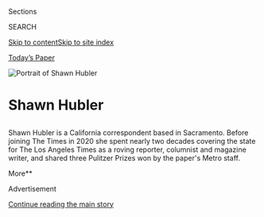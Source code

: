 <div id="app">

<div>

<div class="NYTAppHideMasthead css-1r6wvpq e1suatyy0">

<div class="section css-ui9rw0 e1suatyy2">

<div class="css-eph4ug er09x8g0">

<div class="css-6n7j50">

</div>

<span class="css-1dv1kvn">Sections</span>

<div class="css-10488qs">

<span class="css-1dv1kvn">SEARCH</span>

</div>

[Skip to content](#site-content)[Skip to site
index](#site-index)

</div>

<div class="css-10698na e1huz5gh0">

</div>

</div>

<div id="masthead-bar-one" class="section hasLinks css-15hmgas e1csuq9d3">

<div class="css-uqyvli e1csuq9d0">

</div>

<div class="css-1uqjmks e1csuq9d1">

</div>

<div class="css-9e9ivx">

[](https://myaccount.nytimes3xbfgragh.onion/auth/login?response_type=cookie&client_id=vi)

</div>

<div class="css-1bvtpon e1csuq9d2">

[Today’s Paper](https://www.nytimes3xbfgragh.onion/section/todayspaper)

</div>

</div>

</div>

</div>

<div data-aria-hidden="false">

<div id="site-content" data-role="main">

<div id="byline" class="section css-15h4p1b e9abtgs0">

<div class="css-1j21atc e1svk9qx1">

<div class="css-nfcc9b e1svk9qx3">

<div class="css-cnx41t">

![Portrait of Shawn
Hubler](https://static01.graylady3jvrrxbe.onion/images/2020/06/05/reader-center/author-shawn-hubler/author-shawn-hubler-thumbLarge.png)

</div>

<div class="css-vl9dhg e1svk9qx5">

<div class="css-1nrhkj6 e1svk9qx6">

# Shawn Hubler

</div>

## <span></span>

Shawn Hubler is a California correspondent based in Sacramento. Before
joining The Times in 2020 she spent nearly two decades covering the
state for The Los Angeles Times as a roving reporter, columnist and
magazine writer, and shared three Pulitzer Prizes won by the paper's
Metro staff.

<span class="css-dd5dyy">More**</span>

</div>

</div>

</div>

<div>

<div id="mid1-wrapper" class="css-1mn4oms eaca97t0" type="rank">

<div id="mid1-slug" class="css-1tag3rd eaca97t1">

Advertisement

</div>

[Continue reading the main
story](#after-mid1)

<div id="mid1" class="ad mid1-wrapper" style="text-align:center;height:100%;display:block">

</div>

<div id="after-mid1">

</div>

</div>

</div>

<div class="css-185go5a e1o5byef0">

<div class="css-15cbhtu">

  - [Latest](#stream-panel)
  - <span class="css-6n7j50">Search</span>
    <div class="control">
    <div class="label-container css-1dv1kvn">
    Search
    </div>
    <div class="css-wm4t3d">
    **<span id="clear-search-input" class="css-1dv1kvn">Clear this text
    input</span>
    </div>
    </div>
    <span class="css-1iovbfw"></span>

<div id="stream-panel" class="section css-8msx5b e1jz0cab1">

<div class="css-13mho3u">

1.  
    
    <div class="css-1cp3ece">
    
    <div class="css-1l4spti">
    
    [](/2020/08/02/us/covid-college-reopening.html)
    
    <div class="css-79elbk">
    
    ![](https://static01.graylady3jvrrxbe.onion/images/2020/07/31/us/00virus-collegeprep01/merlin_175178988_969779f2-30fe-46fa-bc7f-fa9c7a176a5c-thumbWide.jpg?quality=75&auto=webp&disable=upscale)
    
    </div>
    
    ## Covid Tests and Quarantines: Colleges Brace for an Uncertain Fall
    
    Colleges are racing to reconfigure dorms, expand testing programs
    and establish detailed social distancing rules. And then, what to do
    about sex?
    
    <div class="css-1nqbnmb ea5icrr0">
    
    By <span class="css-1n7hynb">Anemona Hartocollis <span>and</span>
    Shawn
    Hubler</span>
    
    </div>
    
    </div>
    
    <div class="css-1lc2l26 e1xfvim33">
    
    </div>
    
    </div>

2.  
    
    <div class="css-1cp3ece">
    
    <div class="css-1l4spti">
    
    [](/2020/08/01/us/schools-reopening-indiana-coronavirus.html)
    
    <div class="css-79elbk">
    
    ![](https://static01.graylady3jvrrxbe.onion/images/2020/08/01/us/01virus-schools01/01virus-schools01-thumbWide.jpg?quality=75&auto=webp&disable=upscale)
    
    </div>
    
    ## A School Reopens, and the Coronavirus Creeps In
    
    As more schools abandon plans for in-person classes, one that opened
    in Indiana this week had to quarantine students within hours.
    
    <div class="css-1nqbnmb ea5icrr0">
    
    By <span class="css-1n7hynb">Eliza Shapiro, Giulia McDonnell Nieto
    del Rio <span>and</span> Shawn
    Hubler</span>
    
    </div>
    
    </div>
    
    <div class="css-1lc2l26 e1xfvim33">
    
    </div>
    
    </div>

3.  
    
    <div class="css-1cp3ece">
    
    <div class="css-1l4spti">
    
    [](/2020/07/16/us/coronavirus-college-faculty-layoffs.html)
    
    <div class="css-79elbk">
    
    ![](https://static01.graylady3jvrrxbe.onion/images/2020/07/16/us/16virus-collegelayoffs02-sub/merlin_171166869_86a2d73c-b1a8-420f-882d-d3e4f2e68991-thumbWide.jpg?quality=75&auto=webp&disable=upscale)
    
    </div>
    
    ## As the Virus Deepens Financial Trouble, Colleges Turn to Layoffs
    
    The University of Akron this week became one of the first schools in
    the country to make profound cuts in the number of full-time
    professors on its staff. Others might have to follow.
    
    <div class="css-1nqbnmb ea5icrr0">
    
    By <span class="css-1n7hynb">Daniel McGraw, Shawn Hubler
    <span>and</span> Dan
    Levin</span>
    
    </div>
    
    </div>
    
    <div class="css-1lc2l26 e1xfvim33">
    
    </div>
    
    </div>

4.  
    
    <div class="css-1cp3ece">
    
    <div class="css-1l4spti">
    
    [](/2020/07/13/us/lausd-san-diego-school-reopening.html)
    
    <div class="css-79elbk">
    
    ![](https://static01.graylady3jvrrxbe.onion/images/2020/07/13/us/13VIRUS-CALSCHOOLS-la/merlin_170436477_002e2b06-42e2-411c-be04-8f1546659df1-thumbWide.jpg?quality=75&auto=webp&disable=upscale)
    
    </div>
    
    ## Los Angeles and San Diego Schools to Go Online-Only in the Fall
    
    California’s two largest districts made the joint call amid a White
    House push to get children back into classrooms.
    
    <div class="css-1nqbnmb ea5icrr0">
    
    By <span class="css-1n7hynb">Shawn Hubler <span>and</span> Dana
    Goldstein</span>
    
    </div>
    
    </div>
    
    <div class="css-1lc2l26 e1xfvim33">
    
    </div>
    
    </div>

5.  
    
    <div class="css-1cp3ece">
    
    <div class="css-1l4spti">
    
    [](/2020/07/13/us/coronavirus-governors.html)
    
    <div class="css-79elbk">
    
    ![](https://static01.graylady3jvrrxbe.onion/images/2020/07/10/us/00VIRUS-GOVS-inslee/merlin_174411192_cf734c54-f5d0-436a-8474-8e41fc9edf9a-thumbWide.jpg?quality=75&auto=webp&disable=upscale)
    
    </div>
    
    ## America’s Governors Get Tested for a Virus That Is Testing Them
    
    The pandemic has put many governors of both parties under a
    spotlight for which none of their aides and consultants have a
    playbook.
    
    <div class="css-1nqbnmb ea5icrr0">
    
    By <span class="css-1n7hynb">Manny Fernandez, Rick Rojas, Shawn
    Hubler <span>and</span> Mike
    Baker</span>
    
    </div>
    
    </div>
    
    <div class="css-1lc2l26 e1xfvim33">
    
    </div>
    
    </div>

6.  
    
    <div class="css-1cp3ece">
    
    <div class="css-1l4spti">
    
    [](/2020/07/09/us/coronavirus-hospitals-capacity.html)
    
    <div class="css-79elbk">
    
    ![](https://static01.graylady3jvrrxbe.onion/images/2020/07/09/us/09VIRUS-HOSPITALS-jackson/merlin_174017190_17ecdf80-fc0f-4e0c-8e2c-d18ac45cf7cc-thumbWide.jpg?quality=75&auto=webp&disable=upscale)
    
    </div>
    
    ## Like ‘a Bus Accident a Day’: Hospitals Strain Under New Flood of Covid-19 Patients
    
    I.C.U. units are reaching capacity. Nurses are falling sick,
    contributing to shortages. The new coronavirus spikes are
    challenging hospitals across the United States.
    
    <div class="css-1nqbnmb ea5icrr0">
    
    By <span class="css-1n7hynb">Kimiko de Freytas-Tamura, Shawn Hubler,
    Hailey Fuchs <span>and</span> David
    Montgomery</span>
    
    </div>
    
    </div>
    
    <div class="css-1lc2l26 e1xfvim33">
    
    </div>
    
    </div>

7.  
    
    <div class="css-1cp3ece">
    
    <div class="css-1l4spti">
    
    [](/2020/07/08/us/new-university-california-president-michael-drake.html)
    
    <div class="css-79elbk">
    
    ![](https://static01.graylady3jvrrxbe.onion/images/2020/07/08/us/08drakecatoday/08drakecatoday-thumbWide-v2.jpg?quality=75&auto=webp&disable=upscale)
    
    </div>
    
    ### <span class="css-m70j1g">California Today</span>
    
    ## Meet the New Leader of the University of California
    
    Wednesday: Michael V. Drake is the first Black president in the
    152-year history of the U.C. system.
    
    <div class="css-1nqbnmb ea5icrr0">
    
    By <span class="css-1n7hynb">Shawn Hubler <span>and</span> Jill
    Cowan</span>
    
    </div>
    
    </div>
    
    <div class="css-1lc2l26 e1xfvim33">
    
    </div>
    
    </div>

8.  
    
    <div class="css-1cp3ece">
    
    <div class="css-1l4spti">
    
    [](/2020/07/01/us/california-coronavirus-reopening.html)
    
    <div class="css-79elbk">
    
    ![](https://static01.graylady3jvrrxbe.onion/images/2020/07/01/us/01VIRUS-CALIFORNIA-market/merlin_174058053_13c40a88-f4a5-4c88-a05c-9d9f67fa9a7c-thumbWide.jpg?quality=75&auto=webp&disable=upscale)
    
    </div>
    
    ## Reeling From a Surge in Cases, California Closes Bars for Most Residents
    
    With hospitalizations up by more than 50 percent in the past two
    weeks, the governor ordered many indoor operations closed. Other
    states are also slowing their reopening plans.
    
    <div class="css-1nqbnmb ea5icrr0">
    
    By <span class="css-1n7hynb">Thomas
    Fuller</span>
    
    </div>
    
    </div>
    
    <div class="css-1lc2l26 e1xfvim33">
    
    </div>
    
    </div>

9.  
    
    <div class="css-1cp3ece">
    
    <div class="css-1l4spti">
    
    [](/2020/06/29/us/california-coronavirus-reopening.html)
    
    <div class="css-79elbk">
    
    ![](https://static01.graylady3jvrrxbe.onion/images/2020/06/29/us/29VIRUS-CALIFORNIA-la-testing/merlin_174045042_6f256f6d-a8c5-4085-a813-18101c388129-thumbWide.jpg?quality=75&auto=webp&disable=upscale)
    
    </div>
    
    ## ‘Our Luck May Have Run Out’: California’s Case Count Explodes
    
    Los Angeles County, which has been averaging more than 2,000 new
    cases each day, surpassed 100,000 total cases on Monday.
    
    <div class="css-1nqbnmb ea5icrr0">
    
    By <span class="css-1n7hynb">Shawn Hubler <span>and</span> Thomas
    Fuller</span>
    
    </div>
    
    </div>
    
    <div class="css-1lc2l26 e1xfvim33">
    
    </div>
    
    </div>

10. 
    
    <div class="css-1cp3ece">
    
    <div class="css-1l4spti">
    
    [](/2020/06/28/us/coronavirus-college-towns.html)
    
    <div class="css-79elbk">
    
    ![](https://static01.graylady3jvrrxbe.onion/images/2020/06/24/us/00virus-collegetowns01/00virus-collegetowns01-thumbWide.jpg?quality=75&auto=webp&disable=upscale)
    
    </div>
    
    ## ‘We Could Be Feeling This for the Next Decade’: Virus Hits College Towns
    
    Opening bars and bringing back football teams have led to new
    outbreaks. Communities that evolved around campuses face potentially
    existential losses in population, jobs and revenue.
    
    <div class="css-1nqbnmb ea5icrr0">
    
    By <span class="css-1n7hynb">Shawn Hubler</span>
    
    </div>
    
    </div>
    
    <div class="css-1lc2l26 e1xfvim33">
    
    </div>
    
    </div>

<div class="css-13mho3u">

<div class="css-1t62hi8">

<div class="css-1stvaey">

Show
More

<div>

<div style="border:0;clip:rect(0 0 0 0);height:1px;margin:-1px;overflow:hidden;white-space:nowrap;padding:0;width:1px;position:absolute" data-role="log" data-aria-live="assertive">

</div>

<div style="border:0;clip:rect(0 0 0 0);height:1px;margin:-1px;overflow:hidden;white-space:nowrap;padding:0;width:1px;position:absolute" data-role="log" data-aria-live="assertive">

</div>

<div style="border:0;clip:rect(0 0 0 0);height:1px;margin:-1px;overflow:hidden;white-space:nowrap;padding:0;width:1px;position:absolute" data-role="log" data-aria-live="polite">

</div>

<div style="border:0;clip:rect(0 0 0 0);height:1px;margin:-1px;overflow:hidden;white-space:nowrap;padding:0;width:1px;position:absolute" data-role="log" data-aria-live="polite">

</div>

</div>

</div>

</div>

</div>

</div>

<div class="css-g6hk37 supplemental">

<div id="mid2-wrapper" class="css-10wkyv7 eaca97t0" type="lede">

<div id="mid2-slug" class="css-1tag3rd eaca97t1">

Advertisement

</div>

[Continue reading the main
story](#after-mid2)

<div id="mid2" class="ad mid2-wrapper" style="text-align:center;height:100%;display:block;min-height:250px">

</div>

<div id="after-mid2">

</div>

</div>

## Follow Elsewhere

<div class="module-body">

  - [**<span data-aria-hidden="true">ShawnHubler</span><span class="css-1dv1kvn">twitter
    page for ShawnHubler</span>](https://twitter.com/ShawnHubler)

</div>

## Feedback? Questions?

<div class="css-hftqp3">

Include your name, the article headline, and your message.

</div>

Email Author

</div>

</div>

</div>

</div>

</div>

</div>

## Site Index

<div>

</div>

## Site Information Navigation

  - [© <span>2020</span> <span>The New York Times
    Company</span>](https://help.nytimes3xbfgragh.onion/hc/en-us/articles/115014792127-Copyright-notice)

<!-- end list -->

  - [NYTCo](https://www.nytco.com/)
  - [Contact
    Us](https://help.nytimes3xbfgragh.onion/hc/en-us/articles/115015385887-Contact-Us)
  - [Work with us](https://www.nytco.com/careers/)
  - [Advertise](https://nytmediakit.com/)
  - [T Brand Studio](http://www.tbrandstudio.com/)
  - [Your Ad
    Choices](https://www.nytimes3xbfgragh.onion/privacy/cookie-policy#how-do-i-manage-trackers)
  - [Privacy](https://www.nytimes3xbfgragh.onion/privacy)
  - [Terms of
    Service](https://help.nytimes3xbfgragh.onion/hc/en-us/articles/115014893428-Terms-of-service)
  - [Terms of
    Sale](https://help.nytimes3xbfgragh.onion/hc/en-us/articles/115014893968-Terms-of-sale)
  - [Site
    Map](https://spiderbites.nytimes3xbfgragh.onion)
  - [Help](https://help.nytimes3xbfgragh.onion/hc/en-us)
  - [Subscriptions](https://www.nytimes3xbfgragh.onion/subscription?campaignId=37WXW)

</div>

</div>
